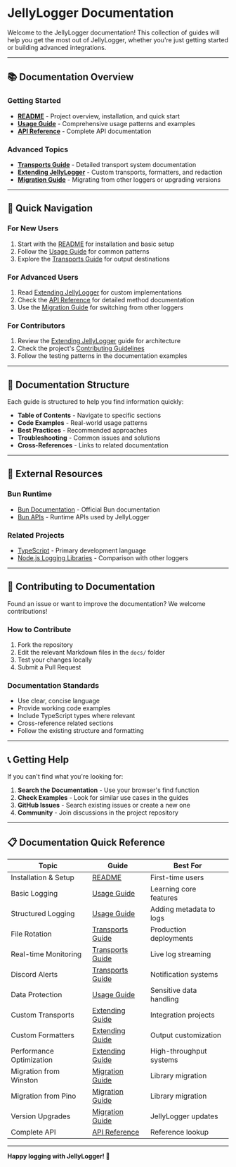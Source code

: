 # JellyLogger Documentation

Welcome to the JellyLogger documentation! This collection of guides will help you get the most out of JellyLogger, whether you're just getting started or building advanced integrations.

---

## 📚 Documentation Overview

### Getting Started
- **[README](../README.md)** - Project overview, installation, and quick start
- **[Usage Guide](./usage.md)** - Comprehensive usage patterns and examples
- **[API Reference](./api.md)** - Complete API documentation

### Advanced Topics
- **[Transports Guide](./transports.md)** - Detailed transport system documentation
- **[Extending JellyLogger](./extending.md)** - Custom transports, formatters, and redaction
- **[Migration Guide](./migration.md)** - Migrating from other loggers or upgrading versions

---

## 🚀 Quick Navigation

### For New Users
1. Start with the [README](../README.md) for installation and basic setup
2. Follow the [Usage Guide](./usage.md) for common patterns
3. Explore the [Transports Guide](./transports.md) for output destinations

### For Advanced Users
1. Read [Extending JellyLogger](./extending.md) for custom implementations
2. Check the [API Reference](./api.md) for detailed method documentation
3. Use the [Migration Guide](./migration.md) for switching from other loggers

### For Contributors
1. Review the [Extending JellyLogger](./extending.md) guide for architecture
2. Check the project's [Contributing Guidelines](../CONTRIBUTING.md)
3. Follow the testing patterns in the documentation examples

---

## 📖 Documentation Structure

Each guide is structured to help you find information quickly:

- **Table of Contents** - Navigate to specific sections
- **Code Examples** - Real-world usage patterns
- **Best Practices** - Recommended approaches
- **Troubleshooting** - Common issues and solutions
- **Cross-References** - Links to related documentation

---

## 🔗 External Resources

### Bun Runtime
- [Bun Documentation](https://bun.sh/docs) - Official Bun documentation
- [Bun APIs](https://bun.sh/docs/api) - Runtime APIs used by JellyLogger

### Related Projects
- [TypeScript](https://www.typescriptlang.org/) - Primary development language
- [Node.js Logging Libraries](https://nodejs.org/en/learn/getting-started/nodejs-logging) - Comparison with other loggers

---

## 📝 Contributing to Documentation

Found an issue or want to improve the documentation? We welcome contributions!

### How to Contribute
1. Fork the repository
2. Edit the relevant Markdown files in the `docs/` folder
3. Test your changes locally
4. Submit a Pull Request

### Documentation Standards
- Use clear, concise language
- Provide working code examples
- Include TypeScript types where relevant
- Cross-reference related sections
- Follow the existing structure and formatting

---

## 📞 Getting Help

If you can't find what you're looking for:

1. **Search the Documentation** - Use your browser's find function
2. **Check Examples** - Look for similar use cases in the guides
3. **GitHub Issues** - Search existing issues or create a new one
4. **Community** - Join discussions in the project repository

---

## 📋 Documentation Quick Reference

| Topic | Guide | Best For |
|-------|-------|----------|
| Installation & Setup | [README](../README.md) | First-time users |
| Basic Logging | [Usage Guide](./usage.md) | Learning core features |
| Structured Logging | [Usage Guide](./usage.md) | Adding metadata to logs |
| File Rotation | [Transports Guide](./transports.md) | Production deployments |
| Real-time Monitoring | [Transports Guide](./transports.md) | Live log streaming |
| Discord Alerts | [Transports Guide](./transports.md) | Notification systems |
| Data Protection | [Usage Guide](./usage.md) | Sensitive data handling |
| Custom Transports | [Extending Guide](./extending.md) | Integration projects |
| Custom Formatters | [Extending Guide](./extending.md) | Output customization |
| Performance Optimization | [Extending Guide](./extending.md) | High-throughput systems |
| Migration from Winston | [Migration Guide](./migration.md) | Library migration |
| Migration from Pino | [Migration Guide](./migration.md) | Library migration |
| Version Upgrades | [Migration Guide](./migration.md) | JellyLogger updates |
| Complete API | [API Reference](./api.md) | Reference lookup |

---

**Happy logging with JellyLogger! 🪼**
